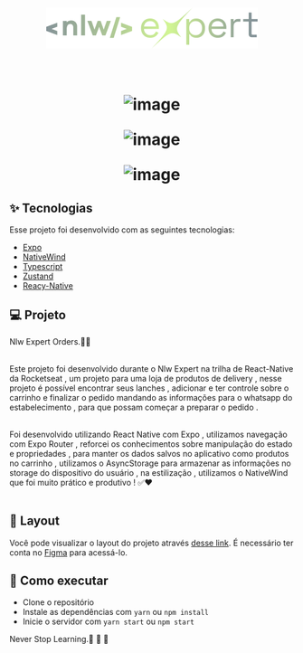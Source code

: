 
<h1 align="center" >
<img src="./src/assets/logo.png"/>
</h1>



<br>

<h1 align="center" >

![image](https://github.com/RafaelFigueiredo2203/nlw-expert-react-native/assets/60237326/225d5797-e1b3-434d-a072-45ea36b198d6)


![image](https://github.com/RafaelFigueiredo2203/nlw-expert-react-native/assets/60237326/1f975da6-bdf0-4268-8856-4286e3618418)


![image](https://github.com/RafaelFigueiredo2203/nlw-expert-react-native/assets/60237326/a0d32421-4773-4639-976c-5d662a4fab35)







  </h1>


## ✨ Tecnologias

Esse projeto foi desenvolvido com as seguintes tecnologias:

- [Expo](https://docs.expo.dev/)
- [NativeWind](https://www.nativewind.dev/)
- [Typescript](https://www.typescriptlang.org/)
- [Zustand](https://docs.pmnd.rs/zustand/getting-started/introduction)
- [Reacy-Native](https://reactnative.dev/docs/)



## 💻 Projeto

Nlw Expert Orders.🚀✅
<br> <br>

Este projeto foi desenvolvido durante o Nlw Expert na trilha de React-Native da Rocketseat , um projeto para uma loja de produtos de delivery , nesse projeto é possível encontrar seus lanches , adicionar e ter controle sobre o carrinho e finalizar o pedido mandando as informações para o whatsapp do estabelecimento , para que possam começar a preparar o pedido .
<br> <br>


Foi desenvolvido utilizando React Native com Expo , utilizamos navegação com Expo Router , reforcei os conhecimentos sobre manipulação do estado e propriedades , para manter os dados salvos no aplicativo como produtos no carrinho , utilizamos o AsyncStorage para armazenar as informações no storage do dispositivo do usuário , na estilização , utilizamos o NativeWind que foi muito prático e produtivo ! ✅❤️
<br> <br>


## 🔖 Layout

Você pode visualizar o layout do projeto através [desse link](https://www.figma.com/community/file/1336456468568916765/nlw-expert-orders). É necessário ter conta no [Figma](http://figma.com/) para acessá-lo.

## 🚀 Como executar

- Clone o repositório
- Instale as dependências com `yarn` ou `npm install`
- Inicie o servidor com `yarn start` ou `npm start`


Never Stop Learning.🚀 🚀 🚀 

